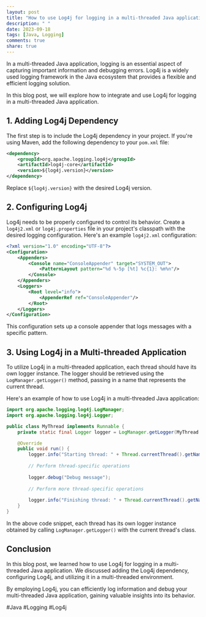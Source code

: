 ```yaml
---
layout: post
title: "How to use Log4j for logging in a multi-threaded Java application"
description: " "
date: 2023-09-18
tags: [Java, Logging]
comments: true
share: true
---
```


In a multi-threaded Java application, logging is an essential aspect of capturing important information and debugging errors. Log4j is a widely used logging framework in the Java ecosystem that provides a flexible and efficient logging solution.

In this blog post, we will explore how to integrate and use Log4j for logging in a multi-threaded Java application.

## 1. Adding Log4j Dependency

The first step is to include the Log4j dependency in your project. If you're using Maven, add the following dependency to your `pom.xml` file:

```xml
<dependency>
    <groupId>org.apache.logging.log4j</groupId>
    <artifactId>log4j-core</artifactId>
    <version>${log4j.version}</version>
</dependency>
```

Replace `${log4j.version}` with the desired Log4j version.

## 2. Configuring Log4j

Log4j needs to be properly configured to control its behavior. Create a `log4j2.xml` or `log4j.properties` file in your project's classpath with the desired logging configuration. Here's an example `log4j2.xml` configuration:

```xml
<?xml version="1.0" encoding="UTF-8"?>
<Configuration>
    <Appenders>
        <Console name="ConsoleAppender" target="SYSTEM_OUT">
            <PatternLayout pattern="%d %-5p [%t] %c{1}: %m%n"/>
        </Console>
    </Appenders>
    <Loggers>
        <Root level="info">
            <AppenderRef ref="ConsoleAppender"/>
        </Root>
    </Loggers>
</Configuration>
```

This configuration sets up a console appender that logs messages with a specific pattern.

## 3. Using Log4j in a Multi-threaded Application

To utilize Log4j in a multi-threaded application, each thread should have its own logger instance. The logger should be retrieved using the `LogManager.getLogger()` method, passing in a name that represents the current thread.

Here's an example of how to use Log4j in a multi-threaded Java application:

```java
import org.apache.logging.log4j.LogManager;
import org.apache.logging.log4j.Logger;

public class MyThread implements Runnable {
    private static final Logger logger = LogManager.getLogger(MyThread.class);

    @Override
    public void run() {
        logger.info("Starting thread: " + Thread.currentThread().getName());
        
        // Perform thread-specific operations
        
        logger.debug("Debug message");
        
        // Perform more thread-specific operations
        
        logger.info("Finishing thread: " + Thread.currentThread().getName());
    }
}
```

In the above code snippet, each thread has its own logger instance obtained by calling `LogManager.getLogger()` with the current thread's class.

## Conclusion

In this blog post, we learned how to use Log4j for logging in a multi-threaded Java application. We discussed adding the Log4j dependency, configuring Log4j, and utilizing it in a multi-threaded environment.

By employing Log4j, you can efficiently log information and debug your multi-threaded Java application, gaining valuable insights into its behavior.

#Java #Logging #Log4j